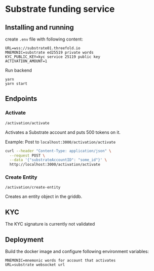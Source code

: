 # Substrate funding service

## Installing and running

create `.env` file with following content:

```
URL=wss://substrate01.threefold.io
MNEMONIC=substrate ed25519 private words
KYC_PUBLIC_KEY=kyc service 25119 public key
ACTIVATION_AMOUNT=1
```

Run backend

```
yarn
yarn start
```

## Endpoints

### Activate

`/activation/activate`

Activates a Substrate account and puts 500 tokens on it.

Example: Post to `localhost:3000/activation/activate`

```sh
curl --header "Content-Type: application/json" \
  --request POST \
  --data '{"substrateAccountID": "some_id"}' \
  http://localhost:3000/activation/activate
```

### Create Entity

`/activation/create-entity`

Creates an entity object in the griddb.

## KYC

The KYC signature is currently not validated 


## Deployment

Build the docker image and configure following environment variables:

```
MNEMONIC=mnemonic words for account that activates
URL=substrate websocket url
```